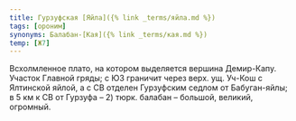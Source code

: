 ```yaml
---
title: Гурзуфская [Яйла]({% link _terms/яйла.md %})
tags: [ороним]
synonyms: Балабан-[Кая]({% link _terms/кая.md %})
temp: [Ж7]
---
```


Всхолмленное плато, на котором выделяется вершина Демир-Капу. Участок Главной
гряды; с ЮЗ граничит через верх. ущ. Уч-Кош с Ялтинской яйлой, а с СВ отделен
Гурзуфским седлом от Бабуган-яйлы; в 5 км к СВ от Гурзуфа – 2) тюрк. балабан –
большой, великий, огромный.
